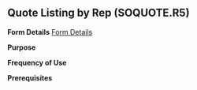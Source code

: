 ## Quote Listing by Rep (SOQUOTE.R5)
<PageHeader />

**Form Details**
[Form Details](../SOQUOTE-R5-1/README.md)

**Purpose**

**Frequency of Use**

**Prerequisites**

<badge text= "Version 8.10.57 " vertical="middle" />

<PageFooter />
